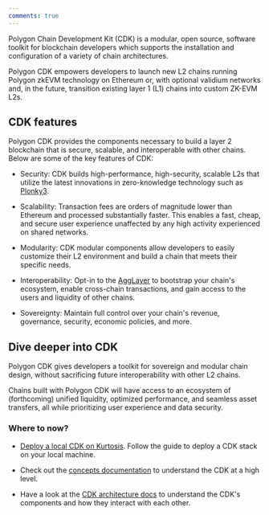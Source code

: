 ```yaml
---
comments: true
---
```


Polygon Chain Development Kit (CDK) is a modular, open source, software toolkit for blockchain developers which supports the installation and configuration of a variety of chain architectures. 

Polygon CDK empowers developers to launch new L2 chains running Polygon zkEVM technology on Ethereum or, with optional validium networks and, in the future, transition existing layer 1 (L1) chains into custom ZK-EVM L2s. 

## CDK features

Polygon CDK provides the components necessary to build a layer 2 blockchain that is secure, scalable, and interoperable with other chains. Below are some of the key features of CDK:

- Security: CDK builds high-performance, high-security, scalable L2s that utilize the latest innovations in zero-knowledge technology such as [Plonky3](../innovation-design/plonky.md#plonky-3).

- Scalability: Transaction fees are orders of magnitude lower than Ethereum and processed substantially faster. This enables a fast, cheap, and secure user experience unaffected by any high activity experienced on shared networks.

- Modularity: CDK modular components allow developers to easily customize their L2 environment and build a chain that meets their specific needs.

- Interoperability: Opt-in to the [AggLayer](../cdk/agglayer/overview.md) to bootstrap your chain's ecosystem, enable cross-chain transactions, and gain access to the users and liquidity of other chains.

- Sovereignty: Maintain full control over your chain's revenue, governance, security, economic policies, and more.

## Dive deeper into CDK

Polygon CDK gives developers a toolkit for sovereign and modular chain design, without sacrificing future interoperability with other L2 chains. 

Chains built with Polygon CDK will have access to an ecosystem of (forthcoming) unified liquidity, optimized performance, and seamless asset transfers, all while prioritizing user experience and data security.

### Where to now?

- [Deploy a local CDK on Kurtosis](./getting-started/local-deployment.md). Follow the guide to deploy a CDK stack on your local machine.

- Check out the [concepts documentation](./concepts/layer2s.md) to understand the CDK at a high level.

- Have a look at the [CDK architecture docs](https://docs.polygon.technology/cdk/architecture/cdk-zkevm/) to understand the CDK's components and how they interact with each other.
